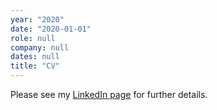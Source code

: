 ```yaml
---
year: "2020"
date: "2020-01-01"
role: null
company: null
dates: null
title: "CV"
---
```


Please see my [LinkedIn page](https://www.linkedin.com/in/dave-baulch-a159689/) for further details.
